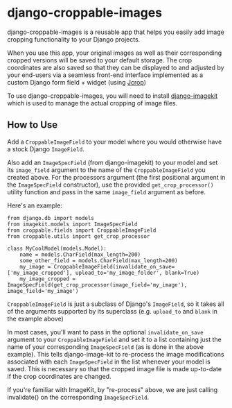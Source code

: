 django-croppable-images
=======================
django-croppable-images is a reusable app that helps you easily add image cropping functionality to your Django projects.

When you use this app, your original images as well as their corresponding cropped versions will be saved to your default storage.  The crop coordinates are also saved so that they can be displayed to and adjusted by your end-users via a seamless front-end interface implemented as a custom Django form field + widget (using [Jcrop](http://deepliquid.com/content/Jcrop.html))

To use django-croppable-images, you will need to install [django-imagekit](https://github.com/jdriscoll/django-imagekit) which is used to manage the actual cropping of image files.

How to Use
----------
Add a `CroppableImageField` to your model where you would otherwise have a stock Django `ImageField`.

Also add an `ImageSpecField` (from django-imagekit) to your model and set its `image_field` argument to the name of the `CroppableImageField` you created above.  For the processors argument (the first positional argument in the `ImageSpecField` constructor), use the provided `get_crop_processor()` utility function and pass in the same `image_field` argument as before.

Here's an example:

    from django.db import models
    from imagekit.models import ImageSpecField
    from croppable.fields import CroppableImageField
    from croppable.utils import get_crop_processor

    class MyCoolModel(models.Model):
        name = models.CharField(max_length=200)
        some_other_field = models.CharField(max_length=200)
        my_image = CroppableImageField(invalidate_on_save=['my_image_cropped'], upload_to='my_image_folder', blank=True)
        my_image_cropped = ImageSpecField(get_crop_processor(image_field='my_image'), image_field='my_image')

`CroppableImageField` is just a subclass of Django's `ImageField`, so it takes all of the arguments supported by its superclass (e.g. `upload_to` and `blank` in the example above)

In most cases, you'll want to pass in the optional `invalidate_on_save` argument to your `CroppableImageField` and set it to a list containing just the name of your corresponding `ImageSpecField` (as is done in the above example).  This tells django-image-kit to re-process the image modifications associated with each `ImageSpecField` in the list whenever your model is saved.  This is necessary so that the cropped image file is made up-to-date if the crop coordinates are changed.

If you're familiar with ImageKit, by "re-process" above, we are just calling invalidate() on the corresponding `ImageSpecField`.
